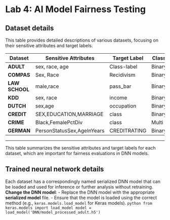 # Lab 4: AI Model Fairness Testing
## Dataset details

This table provides detailed descriptions of various datasets, focusing on their sensitive attributes and target labels.

| **Dataset**           | **Sensitive Attributes**   | **Target Label**          | **Class**   | 
|-----------------------|----------------------------|---------------------------|-------------|
| **ADULT**             | sex, race, age             | Class-label               | Binary      |
| **COMPAS**            | Sex, Race                  | Recidivism                | Binary      | 
| **LAW SCHOOL**        | male,race                  | pass_bar                  | Binary      | 
| **KDD**               | sex, race                  | income                    | Binary      | 
| **DUTCH**             | sex,age                    | occupation                | Binary      | 
| **CREDIT**            | SEX,EDUCATION,MARRIAGE     | class                     | Binary      | 
| **CRIME**             | Black,FemalePctDiv         | class                     | Multi       | 
| **GERMAN**            | PersonStatusSex,AgeInYears | CREDITRATING              | Binary      | 

---

This table summarizes the sensitive attributes and target labels for each dataset, which are important for fairness evaluations in DNN models.


## Trained neural network details
Each dataset has a correspondingly named serialized DNN model that can be loaded and used for inference or further analysis without retraining.
**Change the DNN model**:
     - Replace the DNN model with the appropriate **serialized model** file.
     - Ensure that the model is loaded using the correct method (e.g., `keras.models.load_model` for Keras models).
     ```python
     from keras.models import load_model
     model = load_model('DNN/model_processed_adult.h5')
     ```
